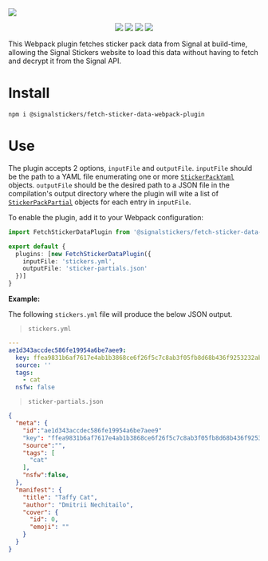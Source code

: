 <a href="#top" id="top">
  <img src="https://user-images.githubusercontent.com/441546/74094549-eb837700-4a97-11ea-867f-448675c19342.png" style="max-width: 100%;"></<img>
</a>
<p align="center">
  <a href="https://www.npmjs.com/package/@signalstickers/fetch-sticker-data-webpack-plugin"><img src="https://img.shields.io/npm/v/@signalstickers/fetch-sticker-data-webpack-plugin.svg?"></a>
  <a href="https://travis-ci.com/signalstickers/fetch-data-webpack-plugin"><img src="https://img.shields.io/travis/com/signalstickers/fetch-data-webpack-plugin?"></a>
  <a href="https://david-dm.org/signalstickers/fetch-sticker-data-webpack-plugin"><img src="https://img.shields.io/david/signalstickers/fetch-sticker-data-webpack-plugin.svg?"></a>
  <a href="https://conventionalcommits.org"><img src="https://img.shields.io/badge/conventional%20commits-1.0.0-FB5E85.svg?"></a>
</p>

This Webpack plugin fetches sticker pack data from Signal at build-time,
allowing the Signal Stickers website to load this data without having to fetch
and decrypt it from the Signal API.

# Install

```
npm i @signalstickers/fetch-sticker-data-webpack-plugin
```

# Use

The plugin accepts 2 options, `inputFile` and `outputFile`. `inputFile` should
be the path to a YAML file enumerating one or more [`StickerPackYaml`](https://github.com/signalstickers/fetch-sticker-data-webpack-plugin/blob/master/src/etc/types.ts#L9-L16)
objects. `outputFile` should be the desired path to a JSON file in the
compilation's output directory where the plugin will wite a list of [`StickerPackPartial`](https://github.com/signalstickers/fetch-sticker-data-webpack-plugin/blob/master/src/etc/types.ts#L42-L45)
objects for each entry in `inputFile`.

To enable the plugin, add it to your Webpack configuration:

```ts
import FetchStickerDataPlugin from '@signalstickers/fetch-sticker-data-webpack-plugin';

export default {
  plugins: [new FetchStickerDataPlugin({
    inputFile: 'stickers.yml',
    outputFile: 'sticker-partials.json'
  })]
}
```

**Example:**

The following `stickers.yml` file will produce the below JSON output.

> `stickers.yml`

```yml
---
ae1d343accdec586fe19954a6be7aee9:
  key: ffea9831b6af7617e4ab1b3868ce6f26f5c7c8ab3f05fb8d68b436f9253232ab
  source: ''
  tags:
    - cat
  nsfw: false
```

> `sticker-partials.json`

```json
{
  "meta": {
    "id":"ae1d343accdec586fe19954a6be7aee9"
    "key": "ffea9831b6af7617e4ab1b3868ce6f26f5c7c8ab3f05fb8d68b436f9253232ab",
    "source":"",
    "tags": [
      "cat"
    ],
    "nsfw":false,
  },
  "manifest": {
    "title": "Taffy Cat",
    "author": "Dmitrii Nechitailo",
    "cover": {
      "id": 0,
      "emoji": ""
    }
  }
}
```
